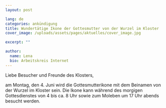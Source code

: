 ```yaml
---
layout: post

lang: de
categories: ankündigung
title: Wundertätige Ikone der Gottesmutter von der Wurzel im Kloster
cover_image: /uploads/assets/pages/aktuelles/cover_image.jpg

excerpt: ""

author:
  name: Lena
  bio: Arbeitskreis Internet
---
```

Liebe Besucher und Freunde des Klosters,

am Montag, den 4. Juni wird die Gottesmutterikone mit dem Beinamen von der Wurzel im Kloster sein. Die Ikone kann während des morgigen Gottesdienstes von 4 bis ca. 8 Uhr sowie zum Moleben um 17 Uhr abends besucht werden.

